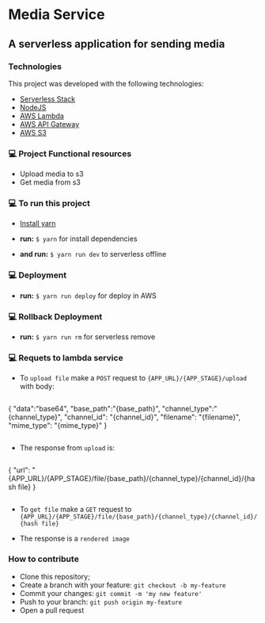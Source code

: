# Media Service

## A serverless application for sending media


### Technologies

This project was developed with the following technologies:

- [Serverless Stack](https://serverless.com/)
- [NodeJS](https://nodejs.org/en/)
- [AWS Lambda](https://aws.amazon.com/lambda/?nc1=h_ls)
- [AWS API Gateway](https://aws.amazon.com/api-gateway/?nc1=h_ls)
- [AWS S3](https://aws.amazon.com/s3/)


### 💻 Project Functional resources
* Upload media to s3
* Get media from s3


### 💻 To run this project

* [Install yarn](https://classic.yarnpkg.com/en/docs/install)

* **run:** `$ yarn` for install dependencies

* **and run:** `$ yarn run dev` to serverless offline


### 💻 Deployment

* **run:** `$ yarn run deploy` for deploy in AWS


### 💻 Rollback Deployment

* **run:** `$ yarn run rm` for serverless remove


### 💻 Requets to lambda service

* To `upload file` make a `POST` request to `{APP_URL}/{APP_STAGE}/upload` with body:
```
```
   {
       "data":"base64",
       "base_path":"{base_path}",
       "channel_type":"{channel_type}",
       "channel_id": "{channel_id}",
       "filename": "{filename}",
       "mime_type": "{mime_type}"
   }
 ```
 ```

* The response from `upload` is:
```
```
   {
       "url": "{APP_URL}/{APP_STAGE}/file/{base_path}/{channel_type}/{channel_id}/{hash file}
   }
```
```
 
 * To `get file` make a `GET` request to `{APP_URL}/{APP_STAGE}/file/{base_path}/{channel_type}/{channel_id}/{hash file}`
 
 * The response is a `rendered image`
 

### How to contribute

- Clone this repository;
- Create a branch with your feature: `git checkout -b my-feature`
- Commit your changes: `git commit -m 'my new feature'`
- Push to your branch: `git push origin my-feature`
- Open a pull request
